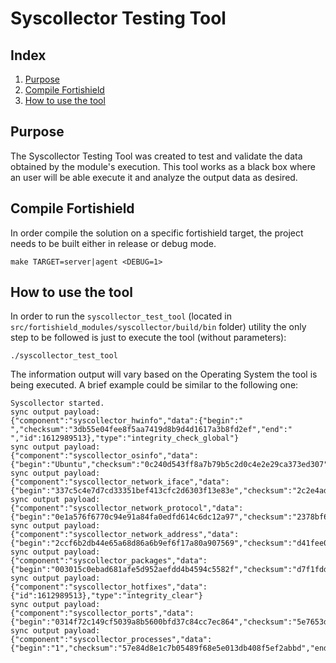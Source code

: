 # Syscollector Testing Tool
## Index
1. [Purpose](#purpose)
2. [Compile Fortishield](#compile-fortishield)
3. [How to use the tool](#how-to-use-the-tool)

## Purpose
The Syscollector Testing Tool was created to test and validate the data obtained by the module's execution. This tool works as a black box where an user will be able execute it and analyze the output data as desired.

## Compile Fortishield
In order compile the solution on a specific fortishield target, the project needs to be built either in release or debug mode.
```
make TARGET=server|agent <DEBUG=1>
```

## How to use the tool
In order to run the `syscollector_test_tool` (located in `src/fortishield_modules/syscollector/build/bin` folder) utility the only step to be followed is just to execute the tool (without parameters):
```
./syscollector_test_tool
```

The information output will vary based on the Operating System the tool is being executed.
A brief example could be similar to the following one:

```
Syscollector started.
sync output payload:
{"component":"syscollector_hwinfo","data":{"begin":" ","checksum":"3db55e04fee8f5aa7419d8b9d4d1617a3b8fd2ef","end":" ","id":1612989513},"type":"integrity_check_global"}
sync output payload:
{"component":"syscollector_osinfo","data":{"begin":"Ubuntu","checksum":"0c240d543ff8a7b79b5c2d0c4e2e29ca373ed307","end":"Ubuntu","id":1612989513},"type":"integrity_check_global"}
sync output payload:
{"component":"syscollector_network_iface","data":{"begin":"337c5c4e7d7cd33351bef413cfc2d6303f13e83e","checksum":"2c2e4ad6d01264dc57b2b3039e49a96ca1509330","end":"d131e91c2db8ceb58409fc3bb90aaeb4d1e4ec91","id":1612989513},"type":"integrity_check_global"}
sync output payload:
{"component":"syscollector_network_protocol","data":{"begin":"0e1a576f6770c94e91a84fa0edfd614c6dc12a97","checksum":"2378bf6ee268515ac6cad0945e4a34be8dd631d5","end":"db5cc5ed93bcde1022fcc50aa26b9de65c1f15e2","id":1612989513},"type":"integrity_check_global"}
sync output payload:
{"component":"syscollector_network_address","data":{"begin":"2ccf6b2db44e65a68d86a6b9ef6f17a80a907569","checksum":"d41fee050466607400a5f290ed9b894029db85fc","end":"e9981f5ab4c34df5aa88d243e53b1d4426a0516b","id":1612989513},"type":"integrity_check_global"}
sync output payload:
{"component":"syscollector_packages","data":{"begin":"003015c0ebad681afe5d952aefdd4b4594c5582f","checksum":"d7f1fddc385a2b2ed217d4e4f69d8dea91c59b3b","end":"fff4269c511fbd018de2f99a51418cb7df642b5d","id":1612989513},"type":"integrity_check_global"}
sync output payload:
{"component":"syscollector_hotfixes","data":{"id":1612989513},"type":"integrity_clear"}
sync output payload:
{"component":"syscollector_ports","data":{"begin":"0314f72c149cf5039a8b5600bfd37c84cc7ec864","checksum":"5e7653d32d990ee20d8721c5d364031d81a24ea9","end":"e4275099e8eda9a6361665b27d166208ac573609","id":1612989513},"type":"integrity_check_global"}
sync output payload:
{"component":"syscollector_processes","data":{"begin":"1","checksum":"57e84d8e1c7b05489f68e5e013db408f5ef2abbd","end":"984","id":1612989513},"type":"integrity_check_global"}
```
